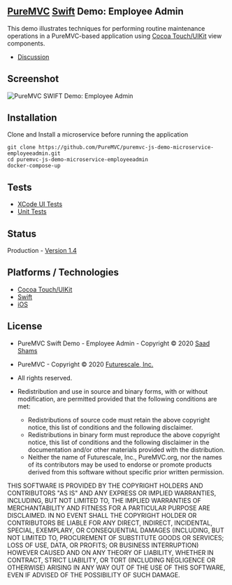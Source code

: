 ## [PureMVC](http://puremvc.github.com/) [Swift](https://github.com/PureMVC/puremvc-swift-multicore-framework/wiki) Demo: Employee Admin

This demo illustrates techniques for performing routine maintenance operations in a PureMVC-based application using [Cocoa Touch/UIKit](http://en.wikipedia.org/wiki/Cocoa_Touch) view components.

* [Discussion](http://forums.puremvc.org/index.php?topic=2117.0)

## Screenshot
![PureMVC SWIFT Demo: Employee Admin](http://puremvc.org/pages/images/screenshots/PureMVC-Shot-Swift-EmployeeAdmin.png)

## Installation

Clone and Install a microservice before running the application

```commandline
git clone https://github.com/PureMVC/puremvc-js-demo-microservice-employeeadmin.git
cd puremvc-js-demo-microservice-employeeadmin
docker-compose-up
```

## Tests
* [XCode UI Tests](http://puremvc.org/pages/images/screenshots/PureMVC-Shot-Swift-iOS-EmployeeAdmin-UITests.gif)
* [Unit Tests](http://puremvc.github.io/pages/images/screenshots/PureMVC-Shot-Swift-iOS-EmployeeAdmin-UnitTests.png)

## Status
Production - [Version 1.4](https://github.com/PureMVC/puremvc-swift-demo-uikit-employeeadmin/blob/master/VERSION)

## Platforms / Technologies
* [Cocoa Touch/UIKit](http://en.wikipedia.org/wiki/Cocoa_Touch)
* [Swift](http://en.wikipedia.org/wiki/Swift_(programming_language))
* [iOS](http://en.wikipedia.org/wiki/IOS)

## License
* PureMVC Swift Demo - Employee Admin - Copyright © 2020 [Saad Shams](https://www.linkedin.com/in/muizz/)
* PureMVC - Copyright © 2020 [Futurescale, Inc.](http://futurescale.com)
* All rights reserved.

* Redistribution and use in source and binary forms, with or without modification, are permitted provided that the following conditions are met:

  * Redistributions of source code must retain the above copyright notice, this list of conditions and the following disclaimer.
  * Redistributions in binary form must reproduce the above copyright notice, this list of conditions and the following disclaimer in the documentation and/or other materials provided with the distribution.
  * Neither the name of Futurescale, Inc., PureMVC.org, nor the names of its contributors may be used to endorse or promote products derived from this software without specific prior written permission.

THIS SOFTWARE IS PROVIDED BY THE COPYRIGHT HOLDERS AND CONTRIBUTORS "AS IS" AND ANY EXPRESS OR IMPLIED WARRANTIES, INCLUDING, BUT NOT LIMITED TO, THE IMPLIED WARRANTIES OF MERCHANTABILITY AND FITNESS FOR A PARTICULAR PURPOSE ARE DISCLAIMED. IN NO EVENT SHALL THE COPYRIGHT HOLDER OR CONTRIBUTORS BE LIABLE FOR ANY DIRECT, INDIRECT, INCIDENTAL, SPECIAL, EXEMPLARY, OR CONSEQUENTIAL DAMAGES (INCLUDING, BUT NOT LIMITED TO, PROCUREMENT OF SUBSTITUTE GOODS OR SERVICES; LOSS OF USE, DATA, OR PROFITS; OR BUSINESS INTERRUPTION) HOWEVER CAUSED AND ON ANY THEORY OF LIABILITY, WHETHER IN CONTRACT, STRICT LIABILITY, OR TORT (INCLUDING NEGLIGENCE OR OTHERWISE) ARISING IN ANY WAY OUT OF THE USE OF THIS SOFTWARE, EVEN IF ADVISED OF THE POSSIBILITY OF SUCH DAMAGE.
